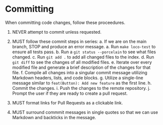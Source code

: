 # Committing

When committing code changes, follow these proceedures.

1. NEVER attempt to commit unless requested.

2. MUST follow these commit steps in series:
  a. If we are on the main branch, STOP and produce an error message.
  a. Run `make loco-test` to ensure all tests pass.
  b. Run a `git status --porcelain` to see what files changed.
  c. Run `git add .` to add all changed files to the index.
  d. Run `git diff` to see the changes of all modified files.
  e. Iterate over every modified file and generate a brief description of the
     changes for that file.
  f. Compile all changes into a singular commit message utilizing Markdown
     headers, lists, and code blocks.
  g. Utilize a single-line message similar to `feat(Button): Add new feature` as the first line.
  h. Commit the changes.
  i. Push the changes to the remote repository.
  j. Prompt the user if they are ready to create a pull request.

2. MUST format links for Pull Requests as a clickable link.

4. MUST surround commmit messages in single quotes so that we can use Markdown
   and backticks in the message.

